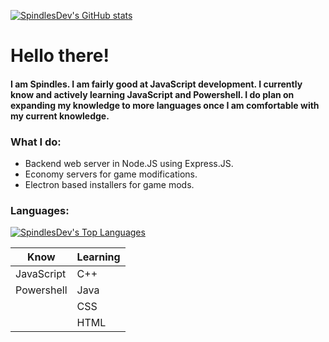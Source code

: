 [![SpindlesDev's GitHub stats](https://github-readme-stats.vercel.app/api?username=SpindlesDev&show_icons=true&theme=algolia)](https://github.com/anuraghazra/github-readme-stats)

# Hello there!
<h4>
<p>I am Spindles. I am fairly good at JavaScript development. I currently know and actively learning JavaScript and Powershell. I do plan on expanding my knowledge to more languages once I am comfortable with  my current knowledge.</p>
</h4>

<!---
I am sorry if how this looks is bad to html devs out there, still learning html on the side xD
--->
<h3>What I do:</h4>
<ul>
  <li>Backend web server in Node.JS using Express.JS.</li>
  <li>Economy servers for game modifications.</li>
  <li>Electron based installers for game mods.</li>
</ul>

### Languages:
[![SpindlesDev's Top Languages](https://github-readme-stats.vercel.app/api/top-langs/?username=SpindlesDev&theme=algolia)](https://github.com/anuraghazra/github-readme-stats)
<table>
<thead>
  <tr>
    <th>Know</th>
    <th>Learning</th>
  </tr>
</thead>
<tbody>
  <tr>
    <td>JavaScript</td>
    <td>C++</td>
  </tr>
  <tr>
    <td>Powershell</td>
    <td>Java</td>
  </tr>
  <tr>
    <td></td>
    <td>CSS</td>
  </tr>
  <tr>
    <td></td>
    <td>HTML</td>
  </tr>
</tbody>
</table>
